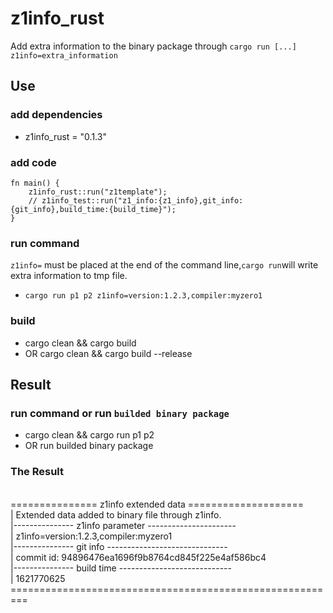 # z1info_rust

Add extra information to the binary package through `cargo run [...] z1info=extra_information`

## Use

### add dependencies
- z1info_rust = "0.1.3"

### add code

```no_run
fn main() {
    z1info_rust::run("z1template");
    // z1info_test::run("z1_info:{z1_info},git_info:{git_info},build_time:{build_time}");
}
```

### run command

`z1info=` must be placed at the end of the command line,`cargo run`will write extra information to tmp file.

- `cargo run p1 p2 z1info=version:1.2.3,compiler:myzero1`

### build

- cargo clean && cargo build
- OR cargo clean && cargo build --release

## Result

### run command or run `builded binary package`

- cargo clean && cargo run p1 p2
- OR run builded binary package

### The Result

<br/>=============== z1info extended data ====================
<br/>| Extended data added to binary file through z1info.
<br/>|--------------- z1info parameter ----------------------
<br/>| z1info=version:1.2.3,compiler:myzero1
<br/>|--------------- git info ------------------------------
<br/>| commit id: 94896476ea1696f9b8764cd845f225e4af586bc4
<br/>|--------------- build time ----------------------------
<br/>| 1621770625
<br/>=========================================================
